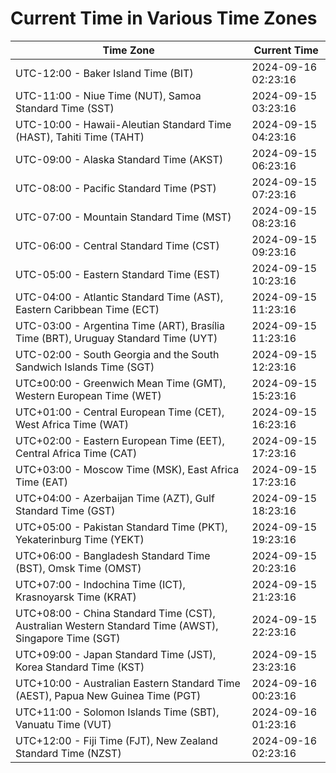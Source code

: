 # Current Time in Various Time Zones

| Time Zone | Current Time |
|-----------|--------------|
| UTC-12:00 - Baker Island Time (BIT) | 2024-09-16 02:23:16 |
| UTC-11:00 - Niue Time (NUT), Samoa Standard Time (SST) | 2024-09-15 03:23:16 |
| UTC-10:00 - Hawaii-Aleutian Standard Time (HAST), Tahiti Time (TAHT) | 2024-09-15 04:23:16 |
| UTC-09:00 - Alaska Standard Time (AKST) | 2024-09-15 06:23:16 |
| UTC-08:00 - Pacific Standard Time (PST) | 2024-09-15 07:23:16 |
| UTC-07:00 - Mountain Standard Time (MST) | 2024-09-15 08:23:16 |
| UTC-06:00 - Central Standard Time (CST) | 2024-09-15 09:23:16 |
| UTC-05:00 - Eastern Standard Time (EST) | 2024-09-15 10:23:16 |
| UTC-04:00 - Atlantic Standard Time (AST), Eastern Caribbean Time (ECT) | 2024-09-15 11:23:16 |
| UTC-03:00 - Argentina Time (ART), Brasília Time (BRT), Uruguay Standard Time (UYT) | 2024-09-15 11:23:16 |
| UTC-02:00 - South Georgia and the South Sandwich Islands Time (SGT) | 2024-09-15 12:23:16 |
| UTC±00:00 - Greenwich Mean Time (GMT), Western European Time (WET) | 2024-09-15 15:23:16 |
| UTC+01:00 - Central European Time (CET), West Africa Time (WAT) | 2024-09-15 16:23:16 |
| UTC+02:00 - Eastern European Time (EET), Central Africa Time (CAT) | 2024-09-15 17:23:16 |
| UTC+03:00 - Moscow Time (MSK), East Africa Time (EAT) | 2024-09-15 17:23:16 |
| UTC+04:00 - Azerbaijan Time (AZT), Gulf Standard Time (GST) | 2024-09-15 18:23:16 |
| UTC+05:00 - Pakistan Standard Time (PKT), Yekaterinburg Time (YEKT) | 2024-09-15 19:23:16 |
| UTC+06:00 - Bangladesh Standard Time (BST), Omsk Time (OMST) | 2024-09-15 20:23:16 |
| UTC+07:00 - Indochina Time (ICT), Krasnoyarsk Time (KRAT) | 2024-09-15 21:23:16 |
| UTC+08:00 - China Standard Time (CST), Australian Western Standard Time (AWST), Singapore Time (SGT) | 2024-09-15 22:23:16 |
| UTC+09:00 - Japan Standard Time (JST), Korea Standard Time (KST) | 2024-09-15 23:23:16 |
| UTC+10:00 - Australian Eastern Standard Time (AEST), Papua New Guinea Time (PGT) | 2024-09-16 00:23:16 |
| UTC+11:00 - Solomon Islands Time (SBT), Vanuatu Time (VUT) | 2024-09-16 01:23:16 |
| UTC+12:00 - Fiji Time (FJT), New Zealand Standard Time (NZST) | 2024-09-16 02:23:16 |

